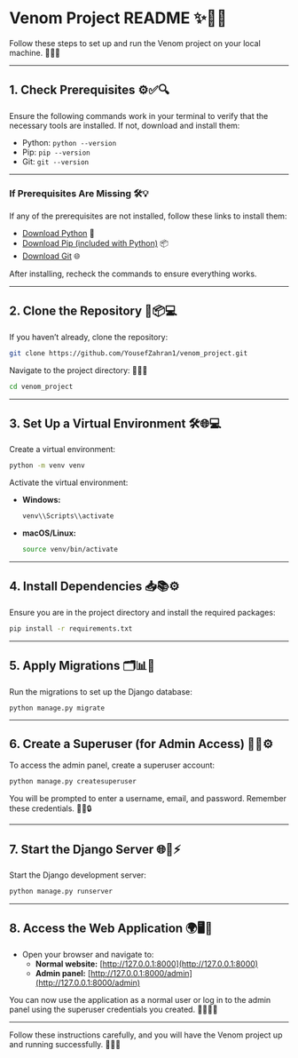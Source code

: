# Venom Project README ✨🔧🚀

Follow these steps to set up and run the Venom project on your local machine. 🌟👨‍💻

---

## 1. Check Prerequisites ⚙️✅🔍  
Ensure the following commands work in your terminal to verify that the necessary tools are installed. If not, download and install them:

- Python: `python --version`  
- Pip: `pip --version`  
- Git: `git --version`

---

### If Prerequisites Are Missing 🛠️💡
If any of the prerequisites are not installed, follow these links to install them:

- [Download Python](https://www.python.org/downloads/) 🐍
- [Download Pip (included with Python)](https://pip.pypa.io/en/stable/installation/) 📦
- [Download Git](https://git-scm.com/downloads) 🌐

After installing, recheck the commands to ensure everything works.

---

## 2. Clone the Repository 🐍📦💻  
If you haven’t already, clone the repository:  
```bash
git clone https://github.com/YousefZahran1/venom_project.git
```
Navigate to the project directory: 🚀📁✨  
```bash
cd venom_project
```

---

## 3. Set Up a Virtual Environment 🛠️🌐💻  

Create a virtual environment:  
```bash
python -m venv venv
```

Activate the virtual environment:  
- **Windows:**  
  ```bash
  venv\\Scripts\\activate
  ```  
- **macOS/Linux:**  
  ```bash
  source venv/bin/activate
  ```

---

## 4. Install Dependencies 📥📚⚙️  
Ensure you are in the project directory and install the required packages:  
```bash
pip install -r requirements.txt
```

---

## 5. Apply Migrations 🗂️📊🔄  
Run the migrations to set up the Django database:  
```bash
python manage.py migrate
```

---

## 6. Create a Superuser (for Admin Access) 👤🔐⚙️  
To access the admin panel, create a superuser account:  
```bash
python manage.py createsuperuser
```
You will be prompted to enter a username, email, and password. Remember these credentials. 📝✅🔒

---

## 7. Start the Django Server 🌐🚀⚡  
Start the Django development server:  
```bash
python manage.py runserver
```

---

## 8. Access the Web Application 🌍🖥️🔗  
- Open your browser and navigate to:  
  - **Normal website:** [http://127.0.0.1:8000](http://127.0.0.1:8000)  
  - **Admin panel:** [http://127.0.0.1:8000/admin](http://127.0.0.1:8000/admin)  

You can now use the application as a normal user or log in to the admin panel using the superuser credentials you created. 🔑👨‍💻🎉

---

Follow these instructions carefully, and you will have the Venom project up and running successfully. 🎯🚀💪
